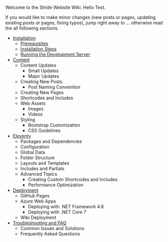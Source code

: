 Welcome to the Stride Website Wiki. Hello Test.

If you would like to make minor changes (new posts or pages, updating existing posts or pages, fixing typos), jump right away to ... otherwise read the all following sections.

- [Installation](Installation)
  - [Prerequisites](Installation#prerequisites)
  - [Installation Steps](Installation#installation-steps)
  - [Running the Development Server](Installation#running-the-development-server)
- [Content](Content)
  - Content Updates
    - Small Updates
    - Major Updates
  - Creating New Posts
    - Post Naming Convention
  - Creating New Pages
  - Shortcodes and Includes
  - Web Assets
    - Images
    - Videos
  - Styling
    - Bootstrap Customization
    - CSS Guidelines
- [Eleventy](Eleventy)
  - Packages and Dependencies
  - Configuration
  - Global Data
  - Folder Structure
  - Layouts and Templates
  - Includes and Partials
  - Advanced Topics
    - Creating Custom Shortcodes and Includes
    - Performance Optimization
- [Deployment](Deployment)
  - GitHub Pages
  - Azure Web Apps
    - Deploying with .NET Framework 4.8
    - Deploying with .NET Core 7
  - Wiki Deployment  
- [Troubleshooting and FAQ](Troubleshooting-and-FAQ)
  - Common Issues and Solutions
  - Frequently Asked Questions
